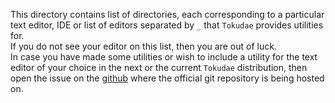 This directory contains list of directories, each corresponding
to a particular text editor, IDE or list of editors separated by `_`
that `Tokudae` provides utilities for.
<br>
If you do not see your editor on this list, then you are out of luck.
<br>
In case you have made some utilities or wish to include a utility for the
text editor of your choice in the next or the current `Tokudae` distribution,
then open the issue on the [github](https://github.com/b-jure/cscript) where
the official git repository is being hosted on.

